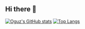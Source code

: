 ## Hi there 👋

[![Oguz's GitHub stats](https://github-readme-stats.vercel.app/api?username=oguzerkara&show_icons=true&theme=dark&hide=prs,issues,contribs&card_width=400)](https://github.com/oguzerkara/github-readme-stats) [![Top Langs](https://github-readme-stats.vercel.app/api/top-langs/?username=oguzerkara&layout=compact&theme=dark&card_width=350)](https://github.com/oguzerkara/github-readme-stats)


<!--
**oguzerkara/oguzerkara** is a ✨ _special_ ✨ repository because its `README.md` (this file) appears on your GitHub profile.

Here are some ideas to get you started:

- 🔭 I’m currently working on ...
- 🌱 I’m currently learning ...
- 👯 I’m looking to collaborate on ...
- 🤔 I’m looking for help with ...
- 💬 Ask me about ...
- 📫 How to reach me: ...
- 😄 Pronouns: ...
- ⚡ Fun fact: ...
-->
